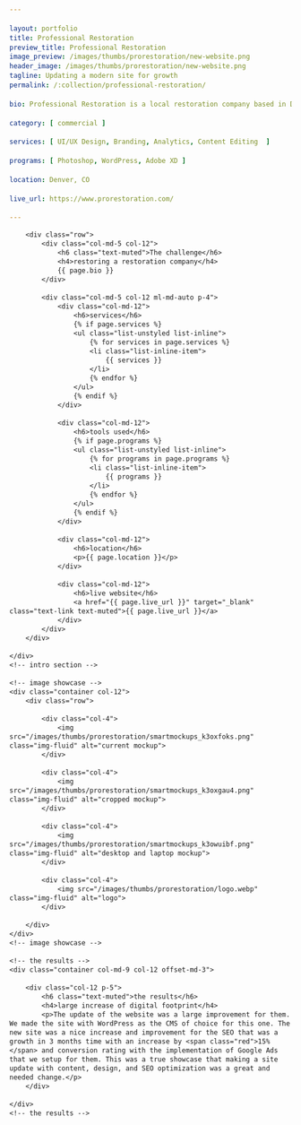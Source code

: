 ```yaml
---

layout: portfolio
title: Professional Restoration
preview_title: Professional Restoration
image_preview: /images/thumbs/prorestoration/new-website.png
header_image: /images/thumbs/prorestoration/new-website.png
tagline: Updating a modern site for growth
permalink: /:collection/professional-restoration/

bio: Professional Restoration is a local restoration company based in Denver, CO with over 25 years of experience. They came looking for a new design to their old brand and gain digital pressence more. While working with my old agency I was able to help with their goal by redesign of the current site and new branding.

category: [ commercial ]

services: [ UI/UX Design, Branding, Analytics, Content Editing  ]

programs: [ Photoshop, WordPress, Adobe XD ]

location: Denver, CO

live_url: https://www.prorestoration.com/

---
```


<div id="intro">
    <!-- intro -->
    <div class="container col-md-9 col-12 ml-md-auto mr-md-auto p-5">

        <div class="row">
            <div class="col-md-5 col-12">
                <h6 class="text-muted">The challenge</h6>
                <h4>restoring a restoration company</h4>
                {{ page.bio }}
            </div>

            <div class="col-md-5 col-12 ml-md-auto p-4">
                <div class="col-md-12">
                    <h6>services</h6>
					{% if page.services %}
                    <ul class="list-unstyled list-inline">
						{% for services in page.services %}
                        <li class="list-inline-item">
							{{ services }}
						</li>
						{% endfor %}
                    </ul>
					{% endif %}
                </div>
				
                <div class="col-md-12">
                    <h6>tools used</h6>
					{% if page.programs %}
                    <ul class="list-unstyled list-inline">
						{% for programs in page.programs %}
                        <li class="list-inline-item">
							{{ programs }}
						</li>
						{% endfor %}
                    </ul>
					{% endif %}
                </div>

                <div class="col-md-12">
                    <h6>location</h6>
                    <p>{{ page.location }}</p>
                </div>

                <div class="col-md-12">
                    <h6>live website</h6>
                    <a href="{{ page.live_url }}" target="_blank" class="text-link text-muted">{{ page.live_url }}</a>
                </div>
            </div>
        </div>

    </div>
    <!-- intro section -->

    <!-- image showcase -->
    <div class="container col-12">
        <div class="row">

            <div class="col-4">
                <img src="/images/thumbs/prorestoration/smartmockups_k3oxfoks.png" class="img-fluid" alt="current mockup">
            </div>

            <div class="col-4">
                <img src="/images/thumbs/prorestoration/smartmockups_k3oxgau4.png" class="img-fluid" alt="cropped mockup">
            </div>
			
            <div class="col-4">
                <img src="/images/thumbs/prorestoration/smartmockups_k3owuibf.png" class="img-fluid" alt="desktop and laptop mockup">
            </div>
			
            <div class="col-4">
                <img src="/images/thumbs/prorestoration/logo.webp" class="img-fluid" alt="logo">
            </div>

        </div>
    </div>
    <!-- image showcase -->

    <!-- the results -->
    <div class="container col-md-9 col-12 offset-md-3">

        <div class="col-12 p-5">
            <h6 class="text-muted">the results</h6>
            <h4>large increase of digital footprint</h4>
            <p>The update of the website was a large improvement for them. We made the site with WordPress as the CMS of choice for this one. The new site was a nice increase and improvement for the SEO that was a growth in 3 months time with an increase by <span class="red">15%</span> and conversion rating with the implementation of Google Ads that we setup for them. This was a true showcase that making a site update with content, design, and SEO optimization was a great and needed change.</p>
        </div>

    </div>
    <!-- the results -->

</div>

